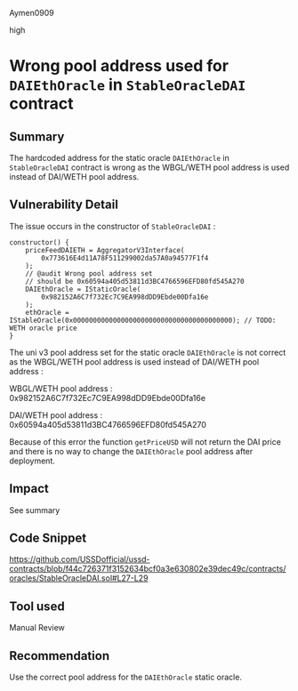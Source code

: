 Aymen0909

high

# Wrong pool address used for `DAIEthOracle` in `StableOracleDAI` contract

## Summary

The hardcoded address for the static oracle `DAIEthOracle` in `StableOracleDAI` contract is wrong as the WBGL/WETH pool address is used instead of DAI/WETH pool address.

## Vulnerability Detail

The issue occurs in the constructor of `StableOracleDAI` :

```solidity
constructor() {
    priceFeedDAIETH = AggregatorV3Interface(
        0x773616E4d11A78F511299002da57A0a94577F1f4
    );
    // @audit Wrong pool address set
    // should be 0x60594a405d53811d3BC4766596EFD80fd545A270
    DAIEthOracle = IStaticOracle(
        0x982152A6C7f732Ec7C9EA998dDD9Ebde00Dfa16e
    );
    ethOracle = IStableOracle(0x0000000000000000000000000000000000000000); // TODO: WETH oracle price
}
```

The uni v3 pool address set for the static oracle `DAIEthOracle` is not correct as the WBGL/WETH pool address is used instead of DAI/WETH pool address :

WBGL/WETH pool address : 0x982152A6C7f732Ec7C9EA998dDD9Ebde00Dfa16e

DAI/WETH pool address : 0x60594a405d53811d3BC4766596EFD80fd545A270

Because of this error the function `getPriceUSD` will not return the DAI price and there is no way to change the `DAIEthOracle` pool address after deployment.

## Impact

See summary

## Code Snippet

https://github.com/USSDofficial/ussd-contracts/blob/f44c726371f3152634bcf0a3e630802e39dec49c/contracts/oracles/StableOracleDAI.sol#L27-L29

## Tool used

Manual Review

## Recommendation

Use the correct pool address for the `DAIEthOracle` static oracle.

